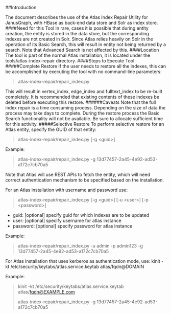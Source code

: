 <!--
  ~ Licensed to the Apache Software Foundation (ASF) under one
  ~ or more contributor license agreements.  See the NOTICE file
  ~ distributed with this work for additional information
  ~ regarding copyright ownership.  The ASF licenses this file
  ~ to you under the Apache License, Version 2.0 (the
  ~ "License"); you may not use this file except in compliance
  ~ with the License.  You may obtain a copy of the License at
  ~
  ~     http://www.apache.org/licenses/LICENSE-2.0
  ~
  ~ Unless required by applicable law or agreed to in writing, software
  ~ distributed under the License is distributed on an "AS IS" BASIS,
  ~ WITHOUT WARRANTIES OR CONDITIONS OF ANY KIND, either express or implied.
  ~ See the License for the specific language governing permissions and
  ~ limitations under the License.
  -->
  
  ##Introduction
  
  The document describes the use of the Atlas Index Repair Utility for JanusGraph, with HBase as back-end data store and Solr as index store.
  ####Need for this Tool
  In rare, cases it is possible that during entity creation, the entity is stored in the data store, but the corresponding indexes are not created in Solr. Since Atlas relies heavily on Solr in the operation of its Basic Search, this will result in entity not being returned by a search. Note that Advanced Search is not affected by this.
  ####Location
  The tool is part of the normal Atlas installation, it is located under the tools/atlas-index-repair directory.
  ####Steps to Execute Tool
  #####Complete Restore
  If the user needs to restore all the indexes, this can be accomplished by executing the tool with no command-line parameters:
  
  >atlas-index-repair/repair_index.py
  
  This will result in vertex_index, edge_index and fulltext_index to be re-built completely. It is recommended that existing contents of these indexes be deleted before executing this restore.
  ######Caveats
  Note that the full index repair is a time consuming process. Depending on the size of data the process may take days to complete. During the restore process the Basic Search functionality will not be available. Be sure to allocate sufficient time for this activity.
  #####Selective Restore
  To perform selective restore for an Atlas entity, specify the GUID of that entity: 
  >atlas-index-repair/repair_index.py [-g \<guid>]
  
  Example:
  > atlas-index-repair/repair_index.py -g 13d77457-2a45-4e92-ad53-a172c7cb70a5
  
  Note that Atlas will use REST APIs to fetch the entity, which will need correct authentication mechanism to be specified based on the installation.
  
  For an Atlas installation with username and password use:
  >atlas-index-repair/repair_index.py [-g \<guid>] [-u \<user>] [-p \<password>] 
  * guid: [optional] specify guid for which indexes are to be updated  
  * user: [optional] specify username for atlas instance
  * password: [optional] specify password for atlas instance
  
  Example: 
  >atlas-index-repair/repair_index.py -u admin -p admin123 -g 13d77457-2a45-4e92-ad53-a172c7cb70a5 
  
  For Atlas installation that uses kerberos as authentication mode,
  use: kinit -kt /etc/security/keytabs/atlas.service.keytab atlas/fqdn@DOMAIN
  
  Example:
  >kinit -kt /etc/security/keytabs/atlas.service.keytab atlas/fqdn@EXAMPLE.com
  >
  >atlas-index-repair/repair_index.py -g 13d77457-2a45-4e92-ad53-a172c7cb70a5
